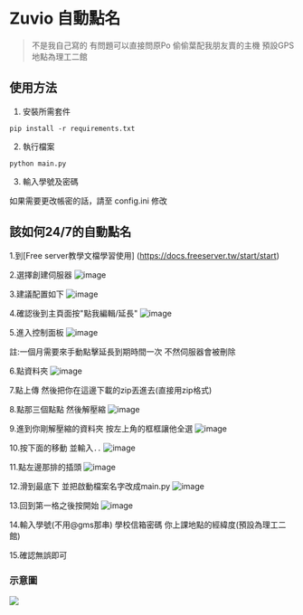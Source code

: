 # Zuvio 自動點名

> 不是我自己寫的 
> 有問題可以直接問原Po
> 偷偷葉配我朋友賣的主機
> 預設GPS地點為理工二館

## 使用方法

1. 安裝所需套件
```
pip install -r requirements.txt
```

2. 執行檔案
```
python main.py
```

3. 輸入學號及密碼

如果需要更改帳密的話，請至 config.ini 修改

## 該如何24/7的自動點名
1.到[Free server教學文檔學習使用]
(https://docs.freeserver.tw/start/start)

2.選擇創建伺服器
![image](https://github.com/user-attachments/assets/ecee1bbe-25b6-4ace-849e-f1ffe44e59c9)

3.建議配置如下
![image](https://github.com/user-attachments/assets/545ae48f-e485-4c28-bd60-8342999750f8)

4.確認後到主頁面按"點我編輯/延長"
![image](https://github.com/user-attachments/assets/1d28acea-887e-4ca1-813d-469c837cfc46)

5.進入控制面板
![image](https://github.com/user-attachments/assets/d0f6b54d-6906-4d33-ad75-7f43f94a0789)

註:一個月需要來手動點擊延長到期時間一次 不然伺服器會被刪除

6.點資料夾
![image](https://github.com/user-attachments/assets/570f4f8a-0779-478d-84a2-4780c500a630)

7.點上傳 然後把你在這邊下載的zip丟進去(直接用zip格式)

8.點那三個點點 然後解壓縮
![image](https://github.com/user-attachments/assets/9a07b7c7-0910-4775-992f-81b8df9bd1da)

9.進到你剛解壓縮的資料夾 按左上角的框框讓他全選
![image](https://github.com/user-attachments/assets/839484f3-51ba-4008-ae24-b2cc69ec4ded)

10.按下面的移動 並輸入```..```
![image](https://github.com/user-attachments/assets/b95ee3b8-db77-4057-9ade-96540f76bbe3)

11.點左邊那排的插頭
![image](https://github.com/user-attachments/assets/16c70951-d051-4f46-ae3a-4c4f77b85457)

12.滑到最底下 並把啟動檔案名字改成main.py
![image](https://github.com/user-attachments/assets/830a5ab6-853d-4fca-bde1-7e5f53c01be7)

13.回到第一格之後按開始
![image](https://github.com/user-attachments/assets/9ca556a8-a5fc-4de9-a7ae-b0446d2bb9f7)

14.輸入學號(不用@gms那串) 學校信箱密碼 你上課地點的經緯度(預設為理工二館)

15.確認無誤即可










### 示意圖

![](https://github.com/user-attachments/assets/412dd569-d75d-4aad-83c4-e03431a883e1)


